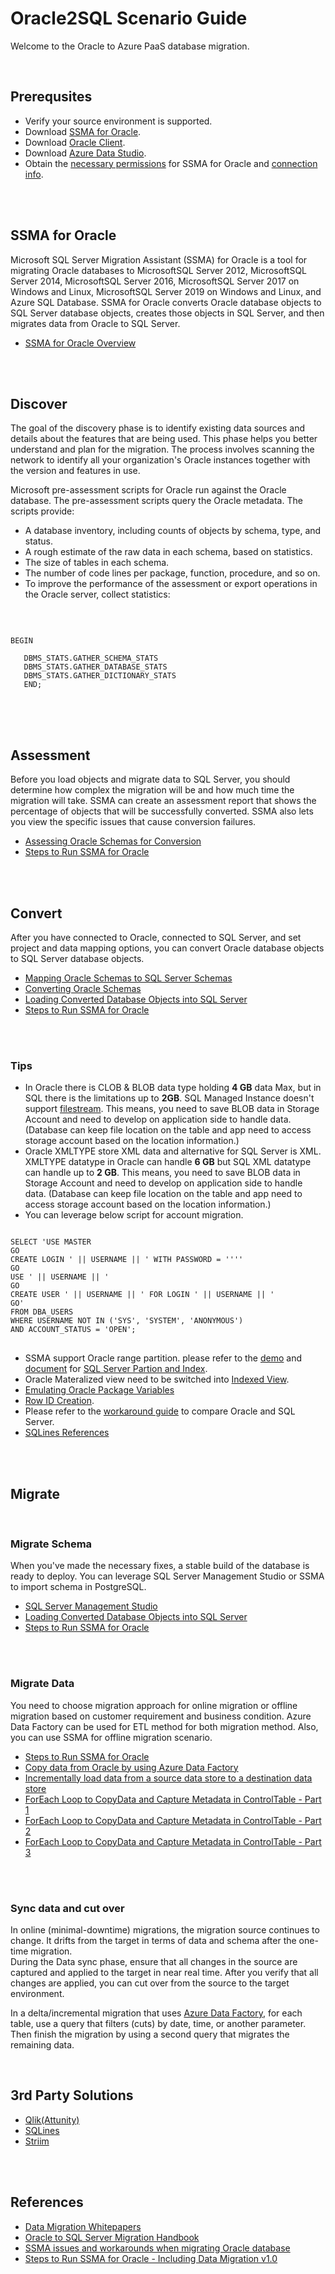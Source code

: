 # **Oracle2SQL Scenario Guide**

Welcome to the Oracle to Azure PaaS database migration.
</br>

</br>

## **Prerequsites**

- Verify your source environment is supported.
- Download [SSMA for Oracle](https://www.microsoft.com/en-us/download/details.aspx?id=54258).
- Download [Oracle Client](https://www.oracle.com/database/technologies/odac-downloads.html).
- Download [Azure Data Studio](https://learn.microsoft.com/en-us/sql/azure-data-studio/download-azure-data-studio?view=sql-server-ver16).
- Obtain the [necessary permissions](https://learn.microsoft.com/en-us/sql/ssma/oracle/connecting-to-oracle-database-oracletosql?view=sql-server-ver16#required-oracle-permissions) for SSMA for Oracle and [connection info](https://learn.microsoft.com/en-us/sql/ssma/oracle/connect-to-oracle-oracletosql?view=sql-server-ver16).
</br>

</br>

## **SSMA for Oracle**

Microsoft SQL Server Migration Assistant (SSMA) for Oracle is a tool for migrating Oracle databases to MicrosoftSQL Server 2012, MicrosoftSQL Server 2014, MicrosoftSQL Server 2016, MicrosoftSQL Server 2017 on Windows and Linux, MicrosoftSQL Server 2019 on Windows and Linux, and Azure SQL Database. SSMA for Oracle converts Oracle database objects to SQL Server database objects, creates those objects in SQL Server, and then migrates data from Oracle to SQL Server.
</br>

- [SSMA for Oracle Overview](https://learn.microsoft.com/en-us/sql/ssma/oracle/sql-server-migration-assistant-for-oracle-oracletosql?view=sql-server-ver16)
</br>

</br>

## **Discover**

The goal of the discovery phase is to identify existing data sources and details about the features that are being used. This phase helps you better understand and plan for the migration. The process involves scanning the network to identify all your organization's Oracle instances together with the version and features in use.
</br>

Microsoft pre-assessment scripts for Oracle run against the Oracle database. The pre-assessment scripts query the Oracle metadata. The scripts provide:

- A database inventory, including counts of objects by schema, type, and status.
- A rough estimate of the raw data in each schema, based on statistics.
- The size of tables in each schema.
- The number of code lines per package, function, procedure, and so on.
- To improve the performance of the assessment or export operations in the Oracle server, collect statistics:
</br>

<pre>
<code>
BEGIN

   DBMS_STATS.GATHER_SCHEMA_STATS
   DBMS_STATS.GATHER_DATABASE_STATS
   DBMS_STATS.GATHER_DICTIONARY_STATS
   END;
</code>
</pre>
</br>

</br>

## **Assessment**

Before you load objects and migrate data to SQL Server, you should determine how complex the migration will be and how much time the migration will take. SSMA can create an assessment report that shows the percentage of objects that will be successfully converted. SSMA also lets you view the specific issues that cause conversion failures.
</br>

- [Assessing Oracle Schemas for Conversion](https://learn.microsoft.com/en-us/sql/ssma/oracle/assessing-oracle-schemas-for-conversion-oracletosql?view=sql-server-ver16)
- [Steps to Run SSMA for Oracle](./Resources/Steps%20to%20Run%20SSMA%20for%20Oracle%20-%20Including%20Data%20Migration%20v1.0.pdf)
</br>

</br>

## **Convert**

After you have connected to Oracle, connected to SQL Server, and set project and data mapping options, you can convert Oracle database objects to SQL Server database objects.
</br>

- [Mapping Oracle Schemas to SQL Server Schemas](https://learn.microsoft.com/en-us/sql/ssma/oracle/mapping-oracle-schemas-to-sql-server-schemas-oracletosql?view=sql-server-ver16)
- [Converting Oracle Schemas](https://learn.microsoft.com/en-us/sql/ssma/oracle/converting-oracle-schemas-oracletosql?view=sql-server-ver16)
- [Loading Converted Database Objects into SQL Server](https://learn.microsoft.com/en-us/sql/ssma/oracle/loading-converted-database-objects-into-sql-server-oracletosql?view=sql-server-ver16)
- [Steps to Run SSMA for Oracle](./Resources/Steps%20to%20Run%20SSMA%20for%20Oracle%20-%20Including%20Data%20Migration%20v1.0.pdf)
</br>

</br>

### **Tips**

- In Oracle there is CLOB & BLOB data type holding **4 GB** data Max, but in SQL there is the limitations up to **2GB**.
  SQL Managed Instance doesn't support [filestream](https://learn.microsoft.com/en-us/sql/relational-databases/blob/filestream-sql-server?view=sql-server-ver16). This means, you need to save BLOB data in Storage Account and need to develop on application side to handle data. (Database can keep file location on the table and app need to access storage account based on the location information.)
- Oracle XMLTYPE store XML data and alternative for SQL Server is XML. XMLTYPE datatype in Oracle can handle **6 GB** but SQL XML datatype can handle up to **2 GB**.
  This means, you need to save BLOB data in Storage Account and need to develop on application side to handle data. (Database can keep file location on the table and app need to access storage account based on the location information.)
- You can leverage below script for account migration.

<pre>
<code>
SELECT 'USE MASTER 
GO 
CREATE LOGIN ' || USERNAME || ' WITH PASSWORD = ''<Temporary Password>'' 
GO 
USE ' || USERNAME || ' 
GO 
CREATE USER ' || USERNAME || ' FOR LOGIN ' || USERNAME || ' 
GO'
FROM DBA_USERS
WHERE USERNAME NOT IN ('SYS', 'SYSTEM', 'ANONYMOUS')
AND ACCOUNT_STATUS = 'OPEN';
</code>
</pre>

- SSMA support Oracle range partition. please refer to the [demo](https://learn.microsoft.com/en-us/shows/data-exposed/migrating-to-sql-enabling-automatic-conversions-for-partitioned-tables-ep5) and [document](https://learn.microsoft.com/en-us/sql/relational-databases/partitions/create-partitioned-tables-and-indexes?view=sql-server-ver16) for [SQL Server Partion and Index](https://learn.microsoft.com/en-us/sql/relational-databases/partitions/partitioned-tables-and-indexes?view=sql-server-ver16).
- Oracle Materalized view need to be switched into [Indexed View](https://learn.microsoft.com/en-us/sql/relational-databases/views/create-indexed-views?view=sql-server-ver16).
- [Emulating Oracle Package Variables](https://learn.microsoft.com/en-us/sql/ssma/oracle/emulate-package-variables?view=sql-server-ver16)
- [Row ID Creation](https://learn.microsoft.com/en-us/sql/ssma/oracle/messages/o2ss0028?view=sql-server-ver16).
- Please refer to the [workaround guide](./Resources/SSMA%20issues%20and%20workarounds%20when%20migrating%20Oracle%20database.pdf) to compare Oracle and SQL Server.
- [SQLines References](https://www.sqlines.com/oracle-to-sql-server)

</br>

</br>

## **Migrate**

</br>

### **Migrate Schema**

When you've made the necessary fixes, a stable build of the database is ready to deploy. You can leverage SQL Server Management Studio or SSMA to import schema in PostgreSQL.
</br>

- [SQL Server Management Studio](https://learn.microsoft.com/en-us/sql/ssms/download-sql-server-management-studio-ssms?view=sql-server-ver16)
- [Loading Converted Database Objects into SQL Server](https://learn.microsoft.com/en-us/sql/ssma/oracle/loading-converted-database-objects-into-sql-server-oracletosql?view=sql-server-ver16)
- [Steps to Run SSMA for Oracle](./Resources/Steps%20to%20Run%20SSMA%20for%20Oracle%20-%20Including%20Data%20Migration%20v1.0.pdf)
</br>

</br>

### **Migrate Data**

You need to choose migration approach for online migration or offline migration based on customer requirement and business condition.
Azure Data Factory can be used for ETL method for both migration method. Also, you can use SSMA for offline migration scenario.
</br>

- [Steps to Run SSMA for Oracle](./Resources/Steps%20to%20Run%20SSMA%20for%20Oracle%20-%20Including%20Data%20Migration%20v1.0.pdf)
- [Copy data from Oracle by using Azure Data Factory](https://learn.microsoft.com/en-us/azure/data-factory/connector-oracle?tabs=data-factory)
- [Incrementally load data from a source data store to a destination data store](https://learn.microsoft.com/en-us/azure/data-factory/tutorial-incremental-copy-overview)
- [ForEach Loop to CopyData and Capture Metadata in ControlTable - Part 1](https://techcommunity.microsoft.com/t5/fasttrack-for-azure/foreach-loop-to-copydata-and-capture-metadata-in-controltable/ba-p/3661559)
- [ForEach Loop to CopyData and Capture Metadata in ControlTable - Part 2](https://techcommunity.microsoft.com/t5/fasttrack-for-azure/foreach-loop-to-copydata-and-capture-metadata-in-controltable/ba-p/3661770)
- [ForEach Loop to CopyData and Capture Metadata in ControlTable - Part 3](https://techcommunity.microsoft.com/t5/fasttrack-for-azure/foreach-loop-to-copydata-and-capture-metadata-in-controltable/ba-p/3662436)
</br>

</br>

### **Sync data and cut over**

In online (minimal-downtime) migrations, the migration source continues to change. It drifts from the target in terms of data and schema after the one-time migration.
</br>
During the Data sync phase, ensure that all changes in the source are captured and applied to the target in near real time. After you verify that all changes are applied, you can cut over from the source to the target environment.
</br>

In a delta/incremental migration that uses [Azure Data Factory](https://azure.microsoft.com/en-us/products/data-factory/), for each table, use a query that filters (cuts) by date, time, or another parameter. Then finish the migration by using a second query that migrates the remaining data.
</br>

</br>

## **3rd Party Solutions**

- [Qlik(Attunity)](https://www.qlik.com/us/streaming-data/data-streaming-cdc)
- [SQLines](https://www.sqlines.com/oracle-to-postgresql)
- [Striim](https://www.striim.com/)
</br>

</br>

## **References**

- [Data Migration Whitepapers](https://github.com/microsoft/DataMigrationTeam/tree/master/Whitepapers)
- [Oracle to SQL Server Migration Handbook](./Resources/Oracle%20to%20SQL%20Server%20Migration%20Handbook.pdf)
- [SSMA issues and workarounds when migrating Oracle database](./Resources/SSMA%20issues%20and%20workarounds%20when%20migrating%20Oracle%20database.pdf)
- [Steps to Run SSMA for Oracle - Including Data Migration v1.0](./Resources/Steps%20to%20Run%20SSMA%20for%20Oracle%20-%20Including%20Data%20Migration%20v1.0.pdf)
</br>

</br>
